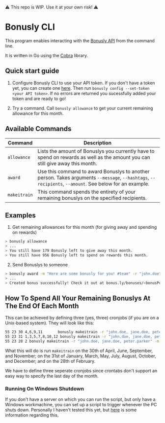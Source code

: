 :warning: This repo is WIP. Use it at your own risk! :warning:

# Bonusly CLI

This program enables interacting with the [Bonusly API](https://help.bonus.ly/en/articles/1258685-getting-started-with-the-bonusly-api) from the command line.

It is written in Go using the [Cobra](https://github.com/spf13/cobra) library.

## Quick start guide

1. Configure Bonusly CLI to use your API token. If you don't have a token yet, you can create one [here](https://bonus.ly/api).
Then run `bonusly config --set-token <your API token>`. If no errors are returned you sucessfully added your token and are ready to go!

2. Try a command. Call `bonusly allowance` to get your current remaining allowance for this month.

## Available Commands

|Command|Description|
|-------|----------|
|`allowance`|Lists the amount of Bonuslys you currently have to spend on rewards as well as the amount you can still give away this month.|
|`award`|Use this command to award Bonuslys to another person. Takes arguments `--message`, `--hashtags`, `--recipients`, `--amount`. See below for an example.|
|`makeitrain`|This command spends the entirety of your remaining bonuslys on the specified recipients.|

## Examples

1. Get remaining allowances for this month (for giving away and spending on rewards) 
```bash
> bonusly allowance
> ...
> You still have 179 Bonusly left to give away this month.
> You still have 956 Bonusly left to spend on rewards this month. 
```
2. Send Bonuslys to someone
```bash
> bonusly award -m "Here are some bonusly for you! #team" -r "john.doe" -g "awesome, cliIsCool" -a 20
> ...
> Created bonus successfully! Check it out at bonus.ly/bonuses/<bonusPostId>
```
## How To Spend All Your Remaining Bonuslys At The End Of Each Month

This can be achieved by defining three (yes, three) cronjobs (if you are on a Unix-based system).
They will look like this:
```bash
55 23 30 4,6,9,11       bonusly makeitrain -r "john.doe, jane.doe, peter.parker" -m "You are the best #team"
55 23 31 1,3,5,7,8,10,12 bonusly makeitrain -r "john.doe, jane.doe, peter.parker" -m "You are the best #team"
55 23 28 2 bonusly makeitrain -r "john.doe, jane.doe, peter.parker" -m "You are the best #team"
```
What this will do is run `makeitrain` on the 30th of April, June, September, and November; on the 31st of January, March, May, July, August, October, and December; and on the 28th of February.

We have to define three seperate cronjobs since crontabs don't support an easy way to specify the last day of the month.

### Running On Windows Shutdown

If you don't have a server on which you can run the script, but only have a Windows workmachine, you can set up a script to trigger whenever the PC shuts down.
Personally I haven't tested this yet, but [here](https://superuser.com/a/165176) is some information regarding this.
